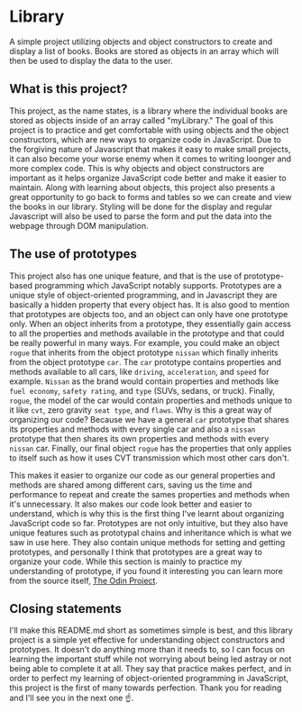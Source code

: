 # Library
A simple project utilizing objects and object constructors to create and display a list of books. Books are stored as objects in an array which will then be used to display the data to the user.

## What is this project?
This project, as the name states, is a library where the individual books are stored as objects inside of an array called "myLibrary." The goal of this project is to practice and get comfortable with using objects and the object constructors, which are new ways to organize code in JavaScript. Due to the forgiving nature of Javascript that makes it easy to make small projects, it can also become your worse enemy when it comes to writing loonger and more complex code. This is why objects and object constructors are important as it helps organize JavaScript code better and make it easier to maintain. Along with learning about objects, this project also presents a great opportunity to go back to forms and tables so we can create and view the books in our library. Styling will be done for the display and regular Javascript will also be used to parse the form and put the data into the webpage through DOM manipulation.

## The use of prototypes
This project also has one unique feature, and that is the use of prototype-based programming which JavaScript notably supports. Prototypes are a unique style of object-oriented programming, and in Javascript they are basically a hidden property that every object has. It is also good to mention that prototypes are objects too, and an object can only have one prototype only. When an object inherits from a prototype, they essentially gain access to all the properties and methods available in the prototype and that could be really powerful in many ways. For example, you could make an object `rogue` that inherits from the object prototype `nissan` which finally inherits from the object prototype `car`. The `car` prototype contains properties and methods available to all cars, like `driving`, `acceleration`, and `speed` for example. `Nissan` as the brand would contain properties and methods like `fuel economy`, `safety rating`, and `type` (SUVs, sedans, or truck). Finally, `rogue`, the model of the car would contain properties and methods unique to it like `cvt`, zero gravity `seat type`, and `flaws`. Why is this a great way of organizing our code? Because we have a general `car` prototype that shares its properties and methods with every single car and also a `nissan` prototype that then shares its own properties and methods with every `nissan` car. Finally, our final object `rogue` has the properties that only applies to itself such as how it uses CVT transmission which most other cars don't.

This makes it easier to organize our code as our general properties and methods are shared among different cars, saving us the time and performance to repeat and create the sames properties and methods when it's unnecessary. It also makes our code look better and easier to understand, which is why this is the first thing I've learnt about organizing JavaScript code so far. Prototypes are not only intuitive, but they also have unique features such as prototypal chains and inheritance which is what we saw in use here. They also contain unique methods for setting and getting prototypes, and personally I think that prototypes are a great way to organize your code. While this section is mainly to practice my understanding of prototype, if you found it interesting you can learn more from the source itself, [The Odin Project](https://www.theodinproject.com/lessons/node-path-javascript-library).

## Closing statements
I'll make this README.md short as sometimes simple is best, and this library project is a simple yet effective for understanding object constructors and prototypes. It doesn't do anything more than it needs to, so I can focus on learning the important stuff while not worrying about being led astray or not being able to complete it at all. They say that practice makes perfect, and in order to perfect my learning of object-oriented programming in JavaScript, this project is the first of many towards perfection. Thank you for reading and I'll see you in the next one ☝️.

